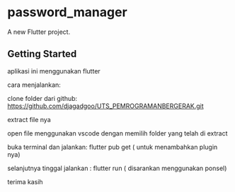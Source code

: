 # password_manager

A new Flutter project.

## Getting Started
aplikasi ini menggunakan flutter

cara menjalankan:

clone folder dari github: https://github.com/djagadgoo/UTS_PEMROGRAMANBERGERAK.git

extract file nya

open file menggunakan vscode dengan memilih folder yang telah di extract

buka terminal dan jalankan:
  flutter pub get ( untuk menambahkan plugin nya)
  
selanjutnya tinggal jalankan : flutter run ( disarankan menggunakan ponsel)

terima kasih
